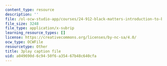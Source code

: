 ```yaml
---
content_type: resource
description: ''
file: /ol-ocw-studio-app/courses/24-912-black-matters-introduction-to-black-studies-spring-2017/a049690d6c9450f6a35467b48c640cfa_5iD590uppi8.vtt
file_size: 3248
file_type: application/x-subrip
learning_resource_types: []
license: https://creativecommons.org/licenses/by-nc-sa/4.0/
ocw_type: OCWFile
resourcetype: Other
title: 3play caption file
uid: a049690d-6c94-50f6-a354-67b48c640cfa
---
```

